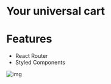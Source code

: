 # Your universal cart

# Features

- React Router
- Styled Components

![img](https://i.imgur.com/15HsjOw.png)
